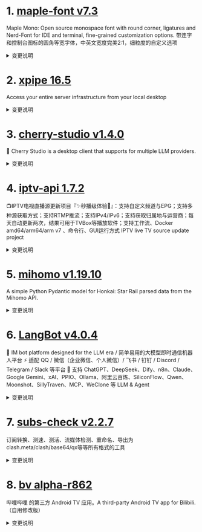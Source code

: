 
# 1. [maple-font v7.3](https://github.com/subframe7536/maple-font/releases/tag/v7.3)  
Maple Mono: Open source monospace font with round corner, ligatures and Nerd-Font for IDE and terminal, fine-grained customization options. 带连字和控制台图标的圆角等宽字体，中英文宽度完美2:1，细粒度的自定义选项
<details>
<summary>变更说明</summary>

## Changelog

### Notable Features

- Fira Code like infinite equal arrow / hyphen arrow / asciitilde / numbersigns  (single glyph only)
!

- Freeze OpenType features in browser: Go to  and click "custom build" button
!

### Other changes

- Fix italic `equal.superior` position 
- Fix glyph height of `F` / `m`
- Fira Code style `&` in cv65 
- Alternative `>=` and `<=` in cv64  
- Fix `=~` / `!~` component order
- Split pipe ligatures (`|>` / `<|>`... )
- Build script bugs fixed
- Add scale factor support for CN / JP glyphs
- Exit when fail to decode config file 
- Mark as not monospace when run with `--cn-narrow` or `"cn.narrow": true` 
- Add flag to force the use of Nerd Font Patcher, fix ci
- Report and add missing nerd font icon  
- Add `--nf-mono` flag

### Blog



## Download

 | 

If you want to get the font that similar to `JetBrains Mono`, please download the "Normal-Ligature" or "Normal-No-Ligature"

如果你想用的是和 `JetBrains Mono` 相近的字体，请下载 "Normal-Ligature" 或者 "Normal-No-Ligature"

If you don't want to choose: 

懒人包：

| Format   | Ligature (default)                                                                                     | No-Ligature                                                                                                | Normal-Ligature                                                                                                    | Normal-No-Ligature                                                                                                     |
| -------- | ------------------------------------------------------------------------------------------------------ | ---------------------------------------------------------------------------------------------------------- | ------------------------------------------------------------------------------------------------------------------ | ---------------------------------------------------------------------------------------------------------------------- |
| Variable |                                                      |                                                        |                                                            |                                                              |
| TTF      |       |       |       |       |
| OTF      |                                                           |                                                             |                                                                 |                                                                   |
| WOFF2    |                                                         |                                                           |                                                               |                                                                 |
| NF       |         |         |         |         |
| CN       |         |         |         |         |
| NF-CN    |   |   |   |   |  

</details>

# 2. [xpipe 16.5](https://github.com/xpipe-io/xpipe/releases/tag/16.5)  
Access your entire server infrastructure from your local desktop
<details>
<summary>变更说明</summary>

- Add support for psono password manager
- Fix crash when changing clipboard while a VNC session was active
- Fix clipboard changes not always being applied in VNC sessions
- Fix headless msi installer force restarting system if XPipe process was running while installing
- Fix msi close running application dialog not properly closing XPipe
- Fix errors on Windows when users directory was moved to a different drive and username had non-ascii characters
- Fix pwsh shell environments listing invalid file system root paths in file browser
- Fix errors when deleting file in file browser while a filter was active
- Fix auto-generated xpipe SSH config entries showing in SSH config connection list
- Fix lastpass login not working
- Fix misleading vault user deletion warning
- Add more documentation links within the app
- Update translations to fix mistranslations for vault-related settings


## Downloads

You can find all downloadable artifacts below attached to this release. For installation instructions, see the .

All artifacts are signed by   

</details>

# 3. [cherry-studio v1.4.0](https://github.com/CherryHQ/cherry-studio/releases/tag/v1.4.0)  
🍒 Cherry Studio is a desktop client that supports for multiple LLM providers.
<details>
<summary>变更说明</summary>

## What's Changed
* chore: reduce final package size  
* test: more unit tests  
* feat: Selection Assistant / 划词助手  
* chore:  removed unused dependencies to reduce size  
* fix: cannot run from yarn dev  
* fix[SelectionAssistant]: remove console.log  
* feat: integrate custom CSS support in SelectionAssistant  
* fix: adjust order of tools in CodeToolbar constants for correct display  
* fix(MainTextBlock): adjust whiteSpace style for user role messages  
* feat: add title prototype to selection action button in compact mode  
* Feat: painting aihubmix support model: gpt-image-1  
* Feat: aihubmix painting support imagen  
* refactor: TrayService & ConfigManager  
* fix: Optimize error message formatting  
* feat[SelectionAssistant]: add faq&feedback link  
* chore: refine file exclusion patterns in electron-builder configuration  
* feat: support system prompt variables  
* feat: Assistant add tag  
* fix: increase max cache limit and update slider marks in MiniAppSettings  
* fix: update TikToken implementation and remove js-tiktoken dependency  
* hotfix: update token limits for Claude-4 models and refine reasoning checks in OpenAIProvider  
* fix[SelectionAssistant]: interrupting in terminal apps  
* fix: add custom parameters to OpenAI generateImageByChat requests  
* hotfix(OpenAIProvider): adjust reasoning effort setting to default to 'medium'  
* feat[SelectionAssistant]: App Filter / 应用筛选  
* fix: Repair abnormal line break display  
* fix(HealthCheck): add a disclaimer  
* refactor: chat navigation triggering  
* fix(style): global cursor style for scrollbar thumb  
* fix(SvgPreview): dragging and sanitizing  
* feat[SelectionAssistant]: support Shift+Click & enhance Ctrl key mode  
* fix(provider): update Qiniu's name and logo, fix gitee typo  
* feat(theme): 用户自定义主题色  
* feat: 调整分组的效果  
* feat(SelectionAssistant): add "Remember Window Size" functionality  
* feat(SelectionAssistant): regenerate & button auto hide in action window  
* feat(SelectionAssistant): improve selection in browsers and pdf readers  
* fix: setting tab font size  
* Feature/dmxapi generate multiple image  
* refactor(SvgPreview): use shadow dom  
* fix(MainTextBlock): update whiteSpace style for user messages to 'pre…  
* feat: improve translation setting logic  
* refactor: Theme improve  
* fix(SelectionAssistant): problems in some terminal apps and pdf readers  
* fix: The edit button cannot be used after using MCP. 修复对话中使用 MCP 后编辑按钮消失的问题  
* fix: thinking time reset  
* feat(SelectionAssistant): predefined apps filter list  

## New Contributors
*  made their first contribution in 

**Full Changelog**:   

</details>

# 4. [iptv-api 1.7.2](https://github.com/Guovin/iptv-api/releases/tag/1.7.2)  
📺IPTV电视直播源更新项目『✨秒播级体验🚀』：支持自定义频道与EPG；支持多种源获取方式；支持RTMP推流；支持IPv4/IPv6；支持获取归属地与运营商；每天自动更新两次，结果可用于TVBox等播放软件；支持工作流、Docker amd64/arm64/arm v7 、命令行、GUI运行方式 IPTV live TV source update project
<details>
<summary>变更说明</summary>

### 2025/5/26

### 🚀 新功能 ###

---

- 新增支持设置`定时更新间隔`，`命令行` `GUI` `Docker`均可实现定时间隔更新，可通过配置`update_interval`设置执行更新任务时间的间隔，默认`12小时`，不作用于工作流，工作流依旧每日`6点与18点`执行更新

### 🌟 优化 ###

---

- 更新频道别名数据，欢迎提供更多别名，参见：💖 

### 🐛 修复 ###

---

- 修复公网推流`APP_HOST`配置应用（）
- 修复部分场景下未开启测速获取结果未保存问题（）
- 修复频道缓存结果`解冻`失败
- 修复部分设备无法打开`GUI`界面

### 🗑️ 移除 ###

---

- 移除Docker`UPDATE_CRON`环境变量，请使用`config/config.ini`文件中`update_interval`参数控制更新时间间隔

<details>
  <summary>English</summary>

### 🚀 New Features ###

---

- Added support for setting `scheduled update interval`. Both `CLI`, `GUI`, and `Docker` now support scheduled interval
  updates. You can set the interval for executing update tasks via the `update_interval` configuration. The default is
  `12 hours`. This does not apply to workflows, which still update daily at
  `6:00 and 18:00`.

### 🌟 Optimization ###

---

- Updated channel alias data. Contributions for more aliases are welcome. See:
  💖 

### 🐛 Bug Fixes ###

---

- Fixed the application of the public streaming APP_HOST configuration 
- Fixed the issue where results were not saved when speed test was not enabled in some scenarios 
- Fixed failure to "unfreeze" channel cache results
- Fixed some devices unable to open the `GUI` interface

### 🗑️ Removal ###

---

- Removed Docker `UPDATE_CRON` environment variable. Please use the `update_interval` parameter in the
  `config/config.ini` file to control the update interval.

</details>  

</details>

# 5. [mihomo v1.19.10](https://github.com/MetaCubeX/mihomo/releases/tag/v1.19.10)  
A simple Python Pydantic model for Honkai: Star Rail parsed data from the Mihomo API.
<details>
<summary>变更说明</summary>

## What's Changed
* The DNS resolution of the overall UDP part has been delayed to the connection initiation stage. It will be triggered only when the IP rule without no-resolve is matched during the rule matching process.
  * For direct and wireguard outbound, the same logic as the TCP part will be followed, that is, when direct-nameserver (or DNS configured by wireguard) exists, the resolution result in the rule matching process will be discarded and the domain name will be re-resolved. This re-resolution logic is only effective for fakeip.
  * For reject and DNS outbound, no resolution is required.
  * For other outbound, resolution will still be performed when the UDP connection is initiated, and the domain name will not be sent directly to the remote server.
* In addition, the memory usage of the UDP part of tun inbound has also been optimized in this version.
* Other incompatible updates are the same as v1.19.6~v1.19.8:
> * For security reasons, all paths appearing in the configuration file will be limited to **workdir** (regardless of whether they are relative or absolute). If there is a specific need, please specify additional safe paths by setting the `SAFE_PATHS` environment variable while ensuring safety. The syntax of this environment variable is the same as the PATH environment variable parsing rules of this operating system (i.e., semicolon-separated under Windows and colon-separated under other systems)
> * For security reasons, the "path" parameter of `/configs` in the restful api has been restricted, and its directory also needs to be in **workdir** or `SAFE_PATHS`.
> * In addition, support for specifying `routing-mark` and `interface-name` for `proxy-groups` has been removed. Please specify the relevant parameters in `proxies` directly.
> * Note: The **workdir** mentioned above is specified by the `-d` parameter when the program is started or the `CLASH_HOME_DIR` environment variable. If neither of the above is specified, the default is:
>   * on Unix systems, `$HOME/.config/mihomo`.
>   * on Windows, `%USERPROFILE%/.config/mihomo`.

## BUG & Fix
* 15eda703 fix: hysteria2 panic 
* 1db89da1 fix: quic sniffer should not replace domain when no valid host is read 
* 213d80c1 fix: quic sniffer should consider skipDomain 
* 33590c40 fix: destination should unmap before find interface 
* 4741ac67 fix: in-port not work with shadowsocks listener 
* 5a21bf36 fix: listener close panic 
* 6c9abe16 fix: vmess listener error 
* d2e255f2 fix: some error in tun 

## Maintenance
* 12e3952b chore: code cleanup 
* 199fb8fd chore: update quic-go to 0.52.0 
* 28c387a9 chore: restore break change in sing-tun 
* 34de62d2 chore: better get localAddr 
* 3ed6ff94 chore: export pipeDeadline 
* 4ed83033 chore: remove confused code 
* 60ae9dce chore: recover log leval for preHandleMetadata 
* 689c58f6 chore: clear dstIP when overrideDest in sniffer 
* 88419cbd chore: better parse remote dst 
* 9e3bf14b chore: handle two interfaces have the same prefix but different address 
* a0c46bb4 chore: remove the redundant layer of udpnat in sing-tun to reduce resource usage when processing udp 
* a1c78812 chore: rebuild udp dns resolve 
* b1d12a15 chore: proxy's ech should fetch from proxy-nameserver 
* c0f452b5 chore: more unmap for 4in6 address 
* ef3d7e4d chore: remove unneeded dns resolve when proxydialer dial udp 

**Full Changelog**: 
  

</details>

# 6. [LangBot v4.0.4](https://github.com/RockChinQ/LangBot/releases/tag/v4.0.4)  
🤩 IM bot platform designed for the LLM era / 简单易用的大模型即时通信机器人平台 ⚡️ 适配 QQ / 微信（企业微信、个人微信）/ 飞书 / 钉钉 / Discord / Telegram / Slack 等平台 🧩 支持 ChatGPT、DeepSeek、Dify、n8n、Claude、Google Gemini、xAI、PPIO、Ollama、阿里云百炼、SiliconFlow、Qwen、Moonshot、SillyTraven、MCP、WeClone 等 LLM & Agent
<details>
<summary>变更说明</summary>

## What's Changed
* fix: lru bug in t2i   
* Bugfix  
* feat: event log of bots  

## New Contributors
*  made their first contribution in 

**Full Changelog**:   

</details>

# 7. [subs-check v2.2.7](https://github.com/beck-8/subs-check/releases/tag/v2.2.7)  
订阅转换、测速、测活、流媒体检测、重命名、导出为clash.meta/clash/base64/qx等等所有格式的工具
<details>
<summary>变更说明</summary>

## Changelog
* f199e54724ae9942e825336a896b59d6745c2c66 fix: fix authMiddleware error
* 4e968af73f4130c11445ac571b4313c67f0f2769 op: update config.example.yaml
* fcfc49a761856df166a999776f98b6bb8ccc99c6 update sub-store to 2.19.54

  

</details>

# 8. [bv alpha-r862](https://github.com/ldm0206/bv/releases/tag/alpha-r862)  
哔哩哔哩 的第三方 Android TV 应用。A third-party Android TV app for Bilibili. （自用修改版）
<details>
<summary>变更说明</summary>

- Merge branch 'develop' of  into develop (a19daf7)
- 修复部分 h.265 视频无法播放 (a96a220)  

</details>

